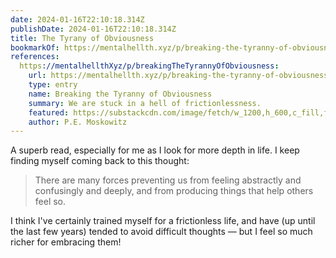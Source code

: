 ```yaml
---
date: 2024-01-16T22:10:18.314Z
publishDate: 2024-01-16T22:10:18.314Z
title: The Tyrany of Obviousness
bookmarkOf: https://mentalhellth.xyz/p/breaking-the-tyranny-of-obviousness
references:
  https://mentalhellthXyz/p/breakingTheTyrannyOfObviousness:
    url: https://mentalhellth.xyz/p/breaking-the-tyranny-of-obviousness
    type: entry
    name: Breaking the Tyranny of Obviousness
    summary: We are stuck in a hell of frictionlessness.
    featured: https://substackcdn.com/image/fetch/w_1200,h_600,c_fill,f_jpg,q_auto:good,fl_progressive:steep,g_auto/https%3A%2F%2Fsubstack-post-media.s3.amazonaws.com%2Fpublic%2Fimages%2Fd175bc33-c1e8-4b34-a644-217588d1adcd_937x489.png
    author: P.E. Moskowitz
---
```


A superb read, especially for me as I look for more depth in life. I keep finding myself coming back to this thought:

> There are many forces preventing us from feeling abstractly and confusingly and deeply, and from producing things that help others feel so. 

I think I've certainly trained myself for a frictionless life, and have (up until the last few years) tended to avoid difficult thoughts — but I feel so much richer for embracing them!
